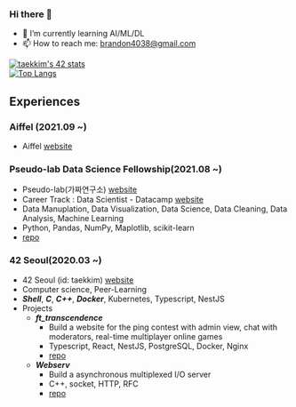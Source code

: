 ### Hi there 👋

- 🌱 I’m currently learning AI/ML/DL
- 📫 How to reach me: brandon4038@gmail.com

<!--
**cozytk/cozytk** is a ✨ _special_ ✨ repository because its `README.md` (this file) appears on your GitHub profile.

Here are some ideas to get you started:

- 🔭 I’m currently studying on Aiffel, Pseudo-lab, 42Seoul
- 👯 I’m looking to collaborate on ...
- 🤔 I’m looking for help with ...
- 💬 Ask me about ...
- 😄 Pronouns: ...
- ⚡ Fun fact: ...
-->

[![taekkim's 42 stats](https://badge42.herokuapp.com/api/stats/taekkim)](https://github.com/JaeSeoKim/badge42)   
[![Top Langs](https://github-readme-stats.vercel.app/api/top-langs/?username=cozytk&layout=compact)](https://github.com/anuraghazra/github-readme-stats)

## Experiences

### Aiffel (2021.09 ~)
  - Aiffel [website](https://aiffel.io/)
 
### Pseudo-lab Data Science Fellowship(2021.08 ~)
  - Pseudo-lab(가짜연구소) [website](https://pseudo-lab.com/)
  - Career Track : Data Scientist - Datacamp [website](https://www.datacamp.com/tracks/data-scientist-with-python)
  - Data Manuplation, Data Visualization, Data Science, Data Cleaning, Data Analysis, Machine Learning
  - Python, Pandas, NumPy, Maplotlib, scikit-learn
  - [repo](https://github.com/cozytk/datacamp_data_science)

### 42 Seoul(2020.03 ~)
  - 42 Seoul (id: taekkim) [website](https://42seoul.kr/seoul42/main/view)
  - Computer science, Peer-Learning
  - ***Shell***, ***C***, ***C++***, ***Docker***, Kubernetes, Typescript, NestJS
  - Projects
    * ***ft_transcendence***
      - Build a website for the ping contest with admin view, chat with moderators, real-time multiplayer online games
      - Typescript, React, NestJS, PostgreSQL, Docker, Nginx
      - [repo](https://github.com/42seoul-NULL/bye_blackhole)
    * ***Webserv***
      - Build a asynchronous multiplexed I/O server
      - C++, socket, HTTP, RFC
      - [repo](https://github.com/cozytk/webserv)

